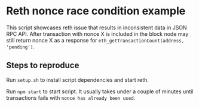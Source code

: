 # Reth nonce race condition example

This script showcases reth issue that results in inconsistent data in JSON RPC API.
After transaction with nonce X is included in the block node may still return nonce X
as a response for `eth_getTransactionCount(address, 'pending')`.

## Steps to reproduce

Run `setup.sh` to install script dependencies and start reth.

Run `npm start` to start script. 
It usually takes under a couple of minutes until transactions fails with `nonce has already been used`.